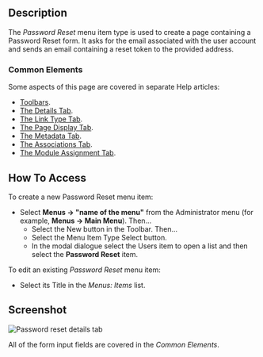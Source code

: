 <!-- Filename: Help4.x:Menu_Item:_Password_Reset / Display title: Password Reset -->

## Description

The *Password Reset* menu item type is used to create a page
containing a Password Reset form. It asks for the email associated with
the user account and sends an email containing a reset token to the
provided address.

### Common Elements

Some aspects of this page are covered in separate Help articles:

* [Toolbars](jdocmanual?article=help/common-elements/toolbars).
* [The Details Tab](jdocmanual?article=help/menu-items-common/menu-item-details).
* [The Link Type Tab](jdocmanual?article=help/menu-items-common/menu-item-link-type).
* [The Page Display Tab](jdocmanual?article=help/menu-items-common/menu-item-page-display).
* [The Metadata Tab](jdocmanual?article=help/menu-items-common/menu-item-metadata).
* [The Associations Tab](jdocmanual?article=help/common-elements/edit-associations).
* [The Module Assignment Tab](jdocmanual?article=help/menu-items-common/menu-item-module-assignment).

## How To Access

To create a new Password Reset menu item:

- Select **Menus → "name of the menu"** from the Administrator menu
  (for example, **Menus → Main Menu**). Then...
  - Select the New button in the Toolbar. Then...
  - Select the Menu Item Type Select button.
  - In the modal dialogue select the Users item to open a list and then
    select the **Password Reset** item.

To edit an existing *Password Reset* menu item:

- Select its Title in the *Menus: Items* list.

## Screenshot

![Password reset details tab](../../../en/images/menu-items/users-password-reset-details-tab.png)

All of the form input fields are covered in the *Common Elements*.
